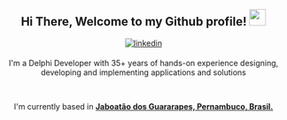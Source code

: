 <div align="center">
<h2> Hi There, Welcome to my Github profile! <img src="https://github.com/abdoachhoubi/abdoachhoubi/blob/main/gifs/Hi.gif" width="30"></h2>
<a href="a definir" target="_blank">
<img src=https://img.shields.io/badge/linkedin-%2300acee.svg?color=405DE6&style=for-the-badge&logo=linkedin&logoColor=white alt=linkedin style="margin-bottom: 5px;" />
</a>
<br />


I'm a Delphi Developer  with 35+ years of hands-on experience designing, developing and implementing applications and solutions
<br />

<br />

I'm currently based in **[Jaboatão dos Guararapes, Pernambuco, Brasil.]((https://www.google.com.br/maps/@-8.044014,-35.0134938,12z?hl=pt-BR&entry=ttu&g_ep=EgoyMDI0MDkwNC4wIKXMDSoASAFQAw%3D%3D))**

<br />
